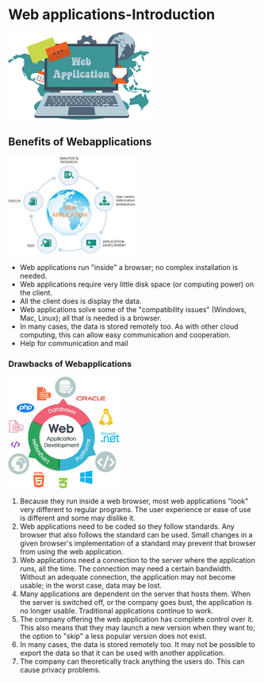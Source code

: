 <h1>Web applications-Introduction</h1>
<img src="webapplication1 image.png" alt="webapplogo">
<h2>Benefits of Webapplications</h2>
<img src="webapplication2 image.jpg" alt="webapp1">
<p1><ul><li>Web applications run "inside" a browser; no complex installation is needed.</li>
 <li>Web applications require very little disk space (or computing power) on the client.</li>
<li>All the client does is display the data.</li>
<li>Web applications solve some of the "compatibility issues" (Windows, Mac, Linux); all that is needed is a browser.</li>
<li>In many cases, the data is stored remotely too. As with other cloud computing, this can allow easy communication and cooperation.</li>
<li>Help for communication and mail</p1></li></ul>
<h3>Drawbacks of Webapplications</h3>
<img src="webapplications3.jpg" alt="webapp2">
<p1><ol><li>Because they run inside a web browser, most web applications "look" very different to regular programs. The user experience or ease of use is different and some may dislike it.</li>
<li>Web applications need to be coded so they follow standards. Any browser that also follows the standard can be used. Small changes in a given browser's implementation of a standard may prevent that browser from using the web application.</li>
<li>Web applications need a connection to the server where the application runs, all the time. The connection may need a certain bandwidth. Without an adequate connection, the application may not become usable; in the worst case, data may be lost.</li>
<li>Many applications are dependent on the server that hosts them. When the server is switched off, or the company goes bust, the application is no longer usable. Traditional applications continue to work.</li>
<li>The company offering the web application has complete control over it. This also means that they may launch a new version when they want to; the option to "skip" a less popular version does not exist.</li>
<li>In many cases, the data is stored remotely too. It may not be possible to export the data so that it can be used with another application.</li>
  <li>The company can theoretically track anything the users do. This can cause privacy problems.</p></li></ol>
